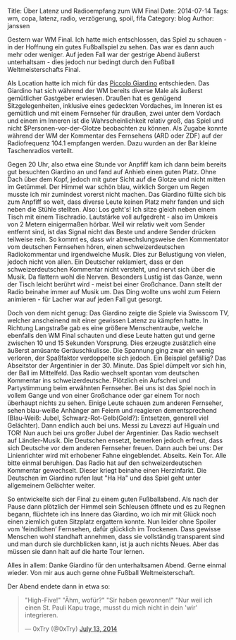 Title: Über Latenz und Radioempfang zum WM Final
Date: 2014-07-14
Tags: wm, copa, latenz, radio, verzögerung, spoil, fifa
Category: blog
Author: janssen

Gestern war WM Final. Ich hatte mich entschlossen, das Spiel zu schauen - in der Hoffnung ein gutes Fußballspiel zu sehen. Das war es dann auch mehr oder weniger. Auf jeden Fall war der gestrige Abend äußerst unterhaltsam - dies jedoch nur bedingt durch den Fußball Weltmeisterschafts Final.

Als Location hatte ich mich für das [Piccolo Giardino](http://www.piccologiardino.ch/) entschieden. Das Giardino hat sich während der WM bereits diverse Male als äußerst gemütlicher Gastgeber erwiesen. Draußen hat es genügend Sitzgelegenheiten, inklusive eines gedeckten Vordaches, im Inneren ist es gemütlich und mit einem Fernseher für draußen, zwei unter dem Vordach und einem im Inneren ist die Wahrscheinlichkeit relativ groß, das Spiel und nicht $Personen-vor-der-Glotze beobachten zu können. Als Zugabe konnte während der WM der Kommentar des Fernsehens (ARD oder ZDF) auf der Radiofrequenz 104.1 empfangen werden. Dazu wurden an der Bar kleine Taschenradios verteilt.

Gegen 20 Uhr, also etwa eine Stunde vor Anpfiff kam ich dann beim bereits gut besuchten Giardino an und fand auf Anhieb einen guten Platz. Ohne Dach über dem Kopf, jedoch mit guter Sicht auf die Glotze und nicht mitten im Getümmel. Der Himmel war schön blau, wirklich Sorgen um Regen musste ich mir zumindest vorerst nicht machen. Das Giardino füllte sich bis zum Anpfiff so weit, dass diverse Leute keinen Platz mehr fanden und sich neben die Stühle stellten. Also: Los geht's! Ich sitze gleich neben einem Tisch mit einem Tischradio. Lautstärke voll aufgedreht - also im Umkreis von 2 Metern einigermaßen hörbar. Weil wir relativ weit vom Sender entfernt sind, ist das Signal nicht das Beste und andere Sender drücken teilweise rein. So kommt es, dass wir abwechslungsweise den Kommentator vom deutschen Fernsehen hören, einen schweizerdeutschen Radiokommentar und irgendwelche Musik. Dies zur Belustigung von vielen, jedoch nicht von allen. Ein Deutscher reklamiert, dass er den schweizerdeutschen Kommentar nicht versteht, und nervt sich über die Musik. Da flattern wohl die Nerven. Besonders Lustig ist das Ganze, wenn der Tisch leicht berührt wird - meist bei einer Großchance. Dann stellt der Radio beinahe immer auf Musik um. Das Ding wollte uns wohl zum Feiern animieren - für Lacher war auf jeden Fall gut gesorgt.

Doch von dem nicht genug: Das Giardino zeigte die Spiele via Swisscom TV, welcher anscheinend mit einer gewissen Latenz zu kämpfen hatte. In Richtung Langstraße gab es eine größere Menschentraube, welche ebenfalls den WM Final schauten und diese Leute hatten gut und gerne zwischen 10 und 15 Sekunden Vorsprung. Dies erzeugte zusätzlich eine äußerst amüsante Geräuschkulisse. Die Spannung ging zwar ein wenig verloren, der Spaßfaktor verdoppelte sich jedoch. Ein Beispiel gefällig? Das Abseitstor der Argentinier in der 30. Minute. Das Spiel dümpelt vor sich hin, der Ball im Mittelfeld. Das Radio wechselt spontan vom deutschen Kommentar ins schweizerdeutsche. Plötzlich ein Aufschrei und Partystimmung beim erwähnten Fernseher. Bei uns ist das Spiel noch in vollem Gange und von einer Großchance oder gar einem Tor noch überhaupt nichts zu sehen. Einige Leute schauen zum anderen Fernseher, sehen blau-weiße Anhänger am Feiern und reagieren dementsprechend (Blau-Weiß: Jubel, Schwarz-Rot-Gelb(Gold?): Entsetzen, generell viel Gelächter). Dann endlich auch bei uns. Messi zu Lavezzi auf Higuaín und TOR! Nun auch bei uns großer Jubel der Argentinier. Das Radio wechselt auf Ländler-Musik. Die Deutschen ensetzt, bemerken jedoch erfreut, dass sich Deutsche vor dem anderen Fernseher freuen. Dann auch bei uns: Der Linienrichter wird mit erhobener Fahne eingeblendet. Abseits. Kein Tor. Alle bitte einmal beruhigen. Das Radio hat auf den schweizerdeutschen Kommentar gewechselt. Dieser kriegt beinahe einen Herzinfarkt. Die Deutschen im Giardino rufen laut "Ha Ha" und das Spiel geht unter allgemeinem Gelächter weiter.

So entwickelte sich der Final zu einem guten Fußballabend. Als nach der Pause dann plötzlich der Himmel sein Schleusen öffnete und es zu Regnen begann, flüchtete ich ins Innere das Giardino, wo ich mir mit Glück noch einen ziemlich guten Sitzplatz ergattern konnte. Nun leider ohne Spoiler vom ’feindlichen’ Fernsehen, dafür glücklich im Trockenen. Dass gewisse Menschen wohl standhaft annehmen, dass sie vollständig transparent sind und man durch sie durchblicken kann, ist ja auch nichts Neues. Aber das müssen sie dann halt auf die harte Tour lernen.

Alles in allem: Danke Giardino für den unterhaltsamen Abend. Gerne einmal wieder. Von mir aus auch gerne ohne Fußball Weltmeisterschaft.

Der Abend endete dann in etwa so:

<div>
<blockquote class="twitter-tweet" lang="en"><p>&quot;High-Five!&quot;  &quot;Ähm, wofür?&quot; &quot;Sir haben gewonnen!&quot;  &quot;Nur weil ich einen St. Pauli Kapu trage, musst du mich nicht in dein &#39;wir&#39; integrieren.</p>&mdash; 0xTry (@0xTry) <a href="https://twitter.com/0xTry/statuses/488447114532618240">July 13, 2014</a></blockquote>
<script async src="//platform.twitter.com/widgets.js" charset="utf-8"></script>
</div>
